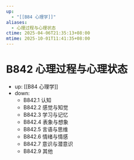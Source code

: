 ```yaml
---
up:
  - "[[B84 心理学]]"
aliases:
  - 心理过程与心理状态
ctime: 2025-04-06T21:35:13+08:00
mtime: 2025-10-01T11:41:35+08:00
---
```


# B842 心理过程与心理状态

- up: [[B84 心理学]]
- down:	
	- B842.1 认知
	- B842.2 感觉与知觉
	- B842.3 学习与记忆
	- B842.4 表象与想象
	- B842.5 言语与思维
	- B842.6 情绪与情感
	- B842.7 意识与潜意识
	- B842.9 其他
	
